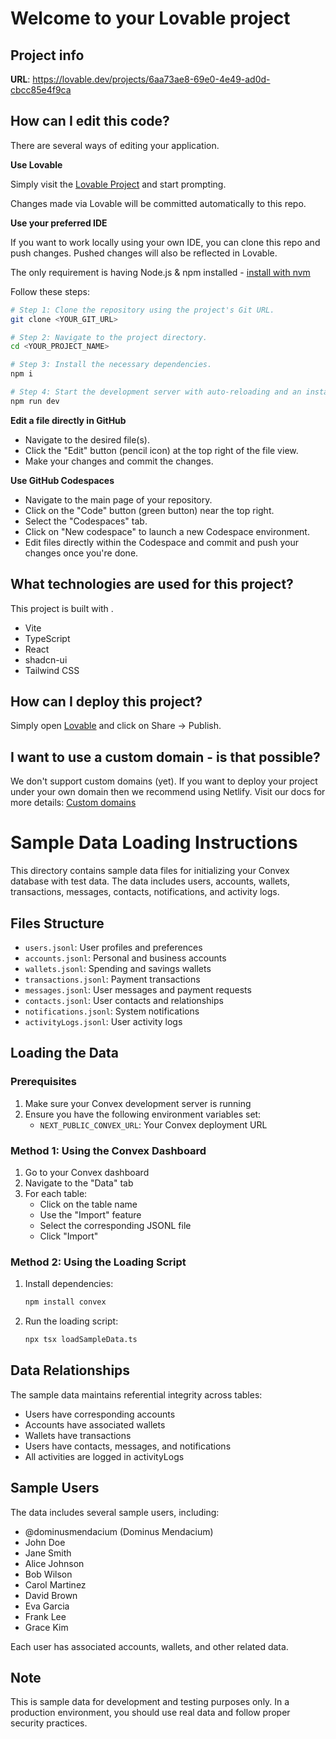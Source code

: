 # Welcome to your Lovable project

## Project info

**URL**: https://lovable.dev/projects/6aa73ae8-69e0-4e49-ad0d-cbcc85e4f9ca

## How can I edit this code?

There are several ways of editing your application.

**Use Lovable**

Simply visit the [Lovable Project](https://lovable.dev/projects/6aa73ae8-69e0-4e49-ad0d-cbcc85e4f9ca) and start prompting.

Changes made via Lovable will be committed automatically to this repo.

**Use your preferred IDE**

If you want to work locally using your own IDE, you can clone this repo and push changes. Pushed changes will also be reflected in Lovable.

The only requirement is having Node.js & npm installed - [install with nvm](https://github.com/nvm-sh/nvm#installing-and-updating)

Follow these steps:

```sh
# Step 1: Clone the repository using the project's Git URL.
git clone <YOUR_GIT_URL>

# Step 2: Navigate to the project directory.
cd <YOUR_PROJECT_NAME>

# Step 3: Install the necessary dependencies.
npm i

# Step 4: Start the development server with auto-reloading and an instant preview.
npm run dev
```

**Edit a file directly in GitHub**

- Navigate to the desired file(s).
- Click the "Edit" button (pencil icon) at the top right of the file view.
- Make your changes and commit the changes.

**Use GitHub Codespaces**

- Navigate to the main page of your repository.
- Click on the "Code" button (green button) near the top right.
- Select the "Codespaces" tab.
- Click on "New codespace" to launch a new Codespace environment.
- Edit files directly within the Codespace and commit and push your changes once you're done.

## What technologies are used for this project?

This project is built with .

- Vite
- TypeScript
- React
- shadcn-ui
- Tailwind CSS

## How can I deploy this project?

Simply open [Lovable](https://lovable.dev/projects/6aa73ae8-69e0-4e49-ad0d-cbcc85e4f9ca) and click on Share -> Publish.

## I want to use a custom domain - is that possible?

We don't support custom domains (yet). If you want to deploy your project under your own domain then we recommend using Netlify. Visit our docs for more details: [Custom domains](https://docs.lovable.dev/tips-tricks/custom-domain/)

# Sample Data Loading Instructions

This directory contains sample data files for initializing your Convex database with test data. The data includes users, accounts, wallets, transactions, messages, contacts, notifications, and activity logs.

## Files Structure

- `users.jsonl`: User profiles and preferences
- `accounts.jsonl`: Personal and business accounts
- `wallets.jsonl`: Spending and savings wallets
- `transactions.jsonl`: Payment transactions
- `messages.jsonl`: User messages and payment requests
- `contacts.jsonl`: User contacts and relationships
- `notifications.jsonl`: System notifications
- `activityLogs.jsonl`: User activity logs

## Loading the Data

### Prerequisites

1. Make sure your Convex development server is running
2. Ensure you have the following environment variables set:
   - `NEXT_PUBLIC_CONVEX_URL`: Your Convex deployment URL

### Method 1: Using the Convex Dashboard

1. Go to your Convex dashboard
2. Navigate to the "Data" tab
3. For each table:
   - Click on the table name
   - Use the "Import" feature
   - Select the corresponding JSONL file
   - Click "Import"

### Method 2: Using the Loading Script

1. Install dependencies:

   ```bash
   npm install convex
   ```

2. Run the loading script:
   ```bash
   npx tsx loadSampleData.ts
   ```

## Data Relationships

The sample data maintains referential integrity across tables:

- Users have corresponding accounts
- Accounts have associated wallets
- Wallets have transactions
- Users have contacts, messages, and notifications
- All activities are logged in activityLogs

## Sample Users

The data includes several sample users, including:

- @dominusmendacium (Dominus Mendacium)
- John Doe
- Jane Smith
- Alice Johnson
- Bob Wilson
- Carol Martinez
- David Brown
- Eva Garcia
- Frank Lee
- Grace Kim

Each user has associated accounts, wallets, and other related data.

## Note

This is sample data for development and testing purposes only. In a production environment, you should use real data and follow proper security practices.
